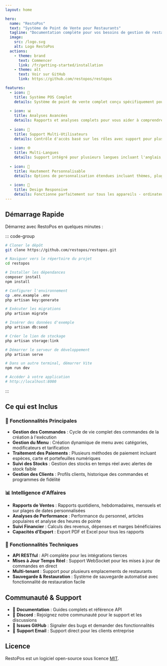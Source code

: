 ```yaml
---
layout: home

hero:
  name: "RestoPos"
  text: "Système de Point de Vente pour Restaurants"
  tagline: "Documentation complète pour vos besoins de gestion de restaurant"
  image:
    src: /logo.svg
    alt: Logo RestoPos
  actions:
    - theme: brand
      text: Commencer
      link: /fr/getting-started/installation
    - theme: alt
      text: Voir sur GitHub
      link: https://github.com/restopos/restopos

features:
  - icon: 🏪
    title: Système POS Complet
    details: Système de point de vente complet conçu spécifiquement pour les restaurants avec gestion des commandes, traitement des paiements et suivi des stocks.
  
  - icon: 📊
    title: Analyses Avancées
    details: Rapports et analyses complets pour vous aider à comprendre les performances de votre entreprise avec des insights en temps réel et des données historiques.
  
  - icon: 👥
    title: Support Multi-Utilisateurs
    details: Contrôle d'accès basé sur les rôles avec support pour plusieurs membres du personnel, managers et administrateurs avec permissions personnalisables.
  
  - icon: 🌐
    title: Multi-Langues
    details: Support intégré pour plusieurs langues incluant l'anglais, le français et l'arabe avec support RTL pour l'interface arabe.
  
  - icon: 🔧
    title: Hautement Personnalisable
    details: Options de personnalisation étendues incluant thèmes, plugins et intégrations API pour s'adapter à vos besoins spécifiques.
  
  - icon: 📱
    title: Design Responsive
    details: Fonctionne parfaitement sur tous les appareils - ordinateur, tablette et mobile avec une interface utilisateur moderne et intuitive.
---
```


## Démarrage Rapide

Démarrez avec RestoPos en quelques minutes :

::: code-group

```bash [Installation]
# Cloner le dépôt
git clone https://github.com/restopos/restopos.git

# Naviguer vers le répertoire du projet
cd restopos

# Installer les dépendances
composer install
npm install

# Configurer l'environnement
cp .env.example .env
php artisan key:generate
```

```bash [Configuration Base de Données]
# Exécuter les migrations
php artisan migrate

# Insérer des données d'exemple
php artisan db:seed

# Créer le lien de stockage
php artisan storage:link
```

```bash [Développement]
# Démarrer le serveur de développement
php artisan serve

# Dans un autre terminal, démarrer Vite
npm run dev

# Accéder à votre application
# http://localhost:8000
```

:::

## Ce qui est Inclus

### 🏪 **Fonctionnalités Principales**
- **Gestion des Commandes** : Cycle de vie complet des commandes de la création à l'exécution
- **Gestion du Menu** : Création dynamique de menu avec catégories, modificateurs et tarification
- **Traitement des Paiements** : Plusieurs méthodes de paiement incluant espèces, carte et portefeuilles numériques
- **Suivi des Stocks** : Gestion des stocks en temps réel avec alertes de stock faible
- **Gestion des Clients** : Profils clients, historique des commandes et programmes de fidélité

### 📊 **Intelligence d'Affaires**
- **Rapports de Ventes** : Rapports quotidiens, hebdomadaires, mensuels et sur plages de dates personnalisées
- **Analyses de Performance** : Performance du personnel, articles populaires et analyse des heures de pointe
- **Suivi Financier** : Calculs des revenus, dépenses et marges bénéficiaires
- **Capacités d'Export** : Export PDF et Excel pour tous les rapports

### 🔧 **Fonctionnalités Techniques**
- **API RESTful** : API complète pour les intégrations tierces
- **Mises à Jour Temps Réel** : Support WebSocket pour les mises à jour de commandes en direct
- **Multi-tenant** : Support pour plusieurs emplacements de restaurants
- **Sauvegarde & Restauration** : Système de sauvegarde automatisé avec fonctionnalité de restauration facile

## Communauté & Support

- 📖 **Documentation** : Guides complets et référence API
- 💬 **Discord** : Rejoignez notre communauté pour le support et les discussions
- 🐛 **Issues GitHub** : Signaler des bugs et demander des fonctionnalités
- 📧 **Support Email** : Support direct pour les clients entreprise

## Licence

RestoPos est un logiciel open-source sous licence [MIT](https://opensource.org/licenses/MIT).